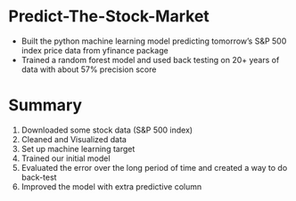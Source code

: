 # Predict-The-Stock-Market
- Built the python machine learning model predicting tomorrow’s S&P 500 index price data from yfinance package
- Trained a random forest model and used back testing on 20+ years of data with about 57% precision score

# Summary
1. Downloaded some stock data (S&P 500 index)
2. Cleaned and Visualized data
3. Set up machine learning target
4. Trained our initial model
5. Evaluated the error over the long period of time and created a way to do back-test
6. Improved the model with extra predictive column
